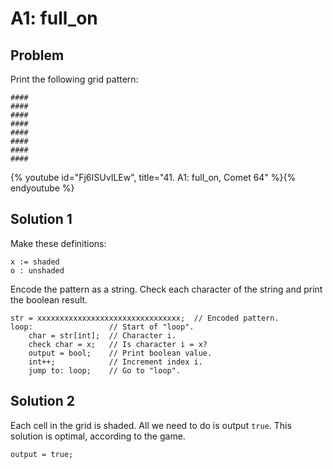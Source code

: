 # A1: full_on

## Problem

Print the following grid pattern:

```
####
####
####
####
####
####
####
####
```

{% youtube id="Fj6ISUvILEw", title="41. A1: full_on, Comet 64" %}{% endyoutube %}

## Solution 1

Make these definitions:

```
x := shaded
o : unshaded
```

Encode the pattern as a string. Check each character of the string and print the
boolean result.

```
str = xxxxxxxxxxxxxxxxxxxxxxxxxxxxxxxx;  // Encoded pattern.
loop:                 // Start of "loop".
    char = str[int];  // Character i.
    check char = x;   // Is character i = x?
    output = bool;    // Print boolean value.
    int++;            // Increment index i.
    jump to: loop;    // Go to "loop".
```

## Solution 2

Each cell in the grid is shaded. All we need to do is output `true`. This
solution is optimal, according to the game.

```
output = true;
```
